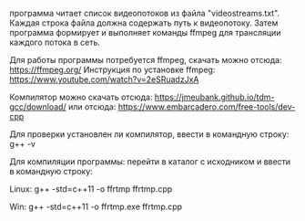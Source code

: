 программа читает список видеопотоков из файла "videostreams.txt". Каждая строка файла должна содержать путь к видеопотоку. Затем программа формирует и выполняет команды ffmpeg для трансляции каждого потока в сеть.

Для работы программы потребуется ffmpeg, скачать можно отсюда:
https://ffmpeg.org/
Инструкция по установке ffmpeg:
https://www.youtube.com/watch?v=2eSRuadzJxA

Компилятор можно скачать отсюда:
https://jmeubank.github.io/tdm-gcc/download/
или отсюда:
https://www.embarcadero.com/free-tools/dev-cpp

Для проверки установлен ли компилятор, ввести в командную строку:
g++ -v

Для компиляции программы: перейти в каталог с исходником и ввести в командную строку:

Linux:
g++ -std=c++11 -o ffrtmp ffrtmp.cpp

Win:
g++ -std=c++11 -o ffrtmp.exe ffrtmp.cpp


